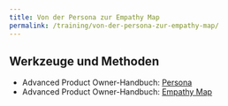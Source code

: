 ```yaml
---
title: Von der Persona zur Empathy Map
permalink: /training/von-der-persona-zur-empathy-map/
---
```


## Werkzeuge und Methoden

* Advanced Product Owner-Handbuch: [Persona][1]
 * Advanced Product Owner-Handbuch: [Empathy Map][2]

[1]:	https://manual.advancedproductowner.com/persona/
[2]:	https://manual.advancedproductowner.com/empathy-map/